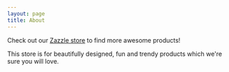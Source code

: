 ```yaml
---
layout: page
title: About
---
```


<p class="message">
  Check out our <a href="{{site.zazzle.store}}">Zazzle store</a> to find more awesome products!
</p>

This store is for beautifully designed, fun and trendy products which we're sure you will love.